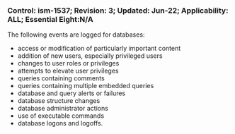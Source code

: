 ### Control: ism-1537; Revision: 3; Updated: Jun-22; Applicability: ALL; Essential Eight:N/A
<p>The following events are logged for databases:</p>
                  <ul>
                     <li>access or modification of particularly important content</li>
                     <li>addition of new users, especially privileged users</li>
                     <li>changes to user roles or privileges</li>
                     <li>attempts to elevate user privileges</li>
                     <li>queries containing comments</li>
                     <li>queries containing multiple embedded queries</li>
                     <li>database and query alerts or failures</li>
                     <li>database structure changes</li>
                     <li>database administrator actions</li>
                     <li>use of executable commands</li>
                     <li>database logons and logoffs.</li>
                  </ul>